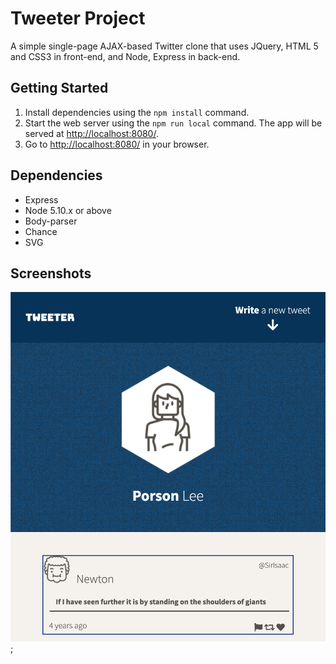 # Tweeter Project

A simple single-page AJAX-based Twitter clone that uses JQuery, HTML 5 and CSS3 in front-end, and Node, Express in back-end.

## Getting Started

1. Install dependencies using the `npm install` command.
2. Start the web server using the `npm run local` command. The app will be served at <http://localhost:8080/>.
3. Go to <http://localhost:8080/> in your browser.

## Dependencies

- Express
- Node 5.10.x or above
- Body-parser
- Chance
- SVG

## Screenshots
!["Screenshot of tweets"](https://github.com/oddporson/tweeter/blob/master/public/docs/tweeter-mobile-view.png);
